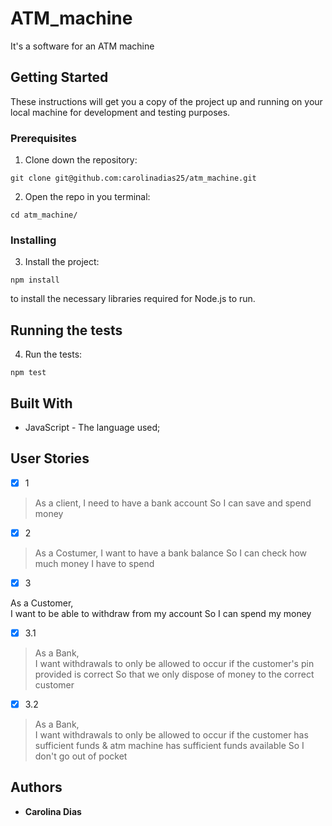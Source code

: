 # ATM_machine

It's a software for an ATM machine

## Getting Started

These instructions will get you a copy of the project up and running on your local machine for development and testing purposes.

### Prerequisites

1. Clone down the repository:

```
git clone git@github.com:carolinadias25/atm_machine.git
```

2. Open the repo in you terminal:

```
cd atm_machine/
```

### Installing

3. Install the project:

```
npm install
```

to install the necessary libraries required for Node.js to run.

## Running the tests

4. Run the tests:

```
npm test
```

## Built With

- JavaScript - The language used;

## User Stories

- [x] 1

> As a client,
> I need to have a bank account
> So I can save and spend money

- [x] 2

> As a Costumer,
> I want to have a bank balance
> So I can check how much money I have to spend

- [x] 3

As a Customer,  
I want to be able to withdraw from my account
So I can spend my money

- [x] 3.1

> As a Bank,  
> I want withdrawals to only be allowed to occur if the customer's pin provided is correct
> So that we only dispose of money to the correct customer

- [x] 3.2

> As a Bank,  
> I want withdrawals to only be allowed to occur if the customer has sufficient funds & atm machine has sufficient funds available
> So I don't go out of pocket

## Authors

- **Carolina Dias**
